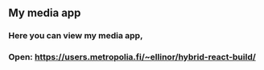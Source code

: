 ## My media app

### Here you can view my media app,
### Open: https://users.metropolia.fi/~ellinor/hybrid-react-build/

